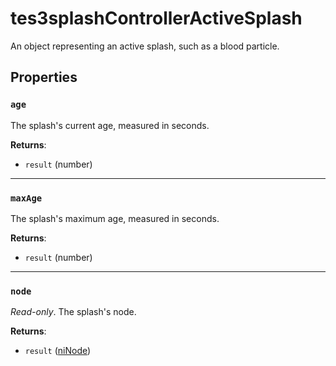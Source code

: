 # tes3splashControllerActiveSplash
<div class="search_terms" style="display: none">tes3splashcontrolleractivesplash, splashcontrolleractivesplash</div>

<!---
	This file is autogenerated. Do not edit this file manually. Your changes will be ignored.
	More information: https://github.com/MWSE/MWSE/tree/master/docs
-->

An object representing an active splash, such as a blood particle.

## Properties

### `age`
<div class="search_terms" style="display: none">age</div>

The splash's current age, measured in seconds.

**Returns**:

* `result` (number)

***

### `maxAge`
<div class="search_terms" style="display: none">maxage</div>

The splash's maximum age, measured in seconds.

**Returns**:

* `result` (number)

***

### `node`
<div class="search_terms" style="display: none">node</div>

*Read-only*. The splash's node.

**Returns**:

* `result` ([niNode](../../types/niNode))

